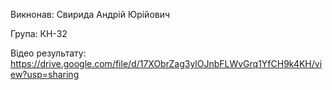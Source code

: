 Викнонав:
Свирида Андрій Юрійович

Група:
КН-32

Відео результату:
https://drive.google.com/file/d/17XObrZag3ylOJnbFLWvGrq1YfCH9k4KH/view?usp=sharing
